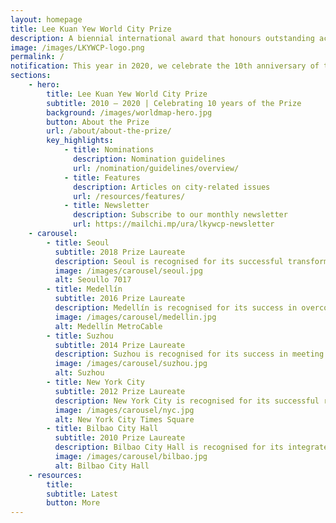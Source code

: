 ```yaml
---
layout: homepage
title: Lee Kuan Yew World City Prize
description: A biennial international award that honours outstanding achievements and contributions to the creation of liveable, vibrant and sustainable urban communities around the world
image: /images/LKYWCP-logo.png
permalink: /
notification: This year in 2020, we celebrate the 10th anniversary of the Lee Kuan Yew World City Prize.
sections:
    - hero:
        title: Lee Kuan Yew World City Prize
        subtitle: 2010 — 2020 | Celebrating 10 years of the Prize
        background: /images/worldmap-hero.jpg
        button: About the Prize
        url: /about/about-the-prize/
        key_highlights:
            - title: Nominations
              description: Nomination guidelines
              url: /nomination/guidelines/overview/
            - title: Features 
              description: Articles on city-related issues
              url: /resources/features/
            - title: Newsletter
              description: Subscribe to our monthly newsletter
              url: https://mailchi.mp/ura/lkywcp-newsletter
    - carousel:
        - title: Seoul
          subtitle: 2018 Prize Laureate
          description: Seoul is recognised for its successful transformation from a bureaucratic top-down city into the inclusive, socially stable and highly innovative city we see today.
          image: /images/carousel/seoul.jpg
          alt: Seoullo 7017
        - title: Medellín 
          subtitle: 2016 Prize Laureate
          description: Medellín is recognised for its success in overcoming challenges of uncontrolled urban expansion and year of violence due to social inequalities.
          image: /images/carousel/medellin.jpg
          alt: Medellín MetroCable
        - title: Suzhou
          subtitle: 2014 Prize Laureate
          description: Suzhou is recognised for its success in meeting the multiple challenges of balancing economic growth with protection of cultural and built heritage. 
          image: /images/carousel/suzhou.jpg
          alt: Suzhou 
        - title: New York City
          subtitle: 2012 Prize Laureate
          description: New York City is recognised for its successful reinvention and rejuvenation of the city framed by PlaNYC - a  blueprint for a greater and greener city.
          image: /images/carousel/nyc.jpg
          alt: New York City Times Square
        - title: Bilbao City Hall
          subtitle: 2010 Prize Laureate
          description: Bilbao City Hall is recognised for its integrated and holistic approach in urban transformation.
          image: /images/carousel/bilbao.jpg
          alt: Bilbao City Hall
    - resources:
        title: 
        subtitle: Latest
        button: More
---
```

